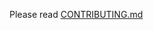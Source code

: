 Please read [CONTRIBUTING.md](https://github.com/erroneousboat/slack-term/blob/master/CONTRIBUTING.md)
